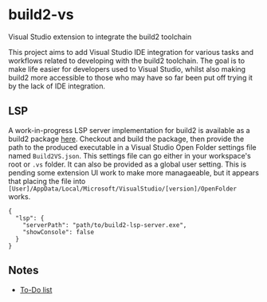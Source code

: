 # build2-vs
Visual Studio extension to integrate the build2 toolchain

This project aims to add Visual Studio IDE integration for various tasks and workflows related to developing with the build2 toolchain.
The goal is to make life easier for developers used to Visual Studio, whilst also making build2 more accessible to those who may have so far been put off trying it by the lack of IDE integration.

## LSP
A work-in-progress LSP server implementation for build2 is available as a build2 package [here](https://github.com/build2/build2-lsp-server.git). Checkout and build the package, then provide the path to the produced executable in a Visual Studio Open Folder settings file named `Build2VS.json`. This settings file can go either in your workspace's root or `.vs` folder. It can also be provided as a global user setting. This is pending some extension UI work to make more managaeable, but it appears that placing the file into `[User]/AppData/Local/Microsoft/VisualStudio/[version]/OpenFolder` works.
```
{
  "lsp": {
    "serverPath": "path/to/build2-lsp-server.exe",
    "showConsole": false
  }
}
```

## Notes
- [To-Do list](TODO.md)
